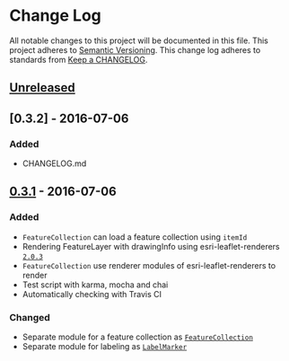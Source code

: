 # Change Log
All notable changes to this project will be documented in this file.
This project adheres to [Semantic Versioning](http://semver.org/).
This change log adheres to standards from [Keep a CHANGELOG](http://keepachangelog.com).

## [Unreleased]

## [0.3.2] - 2016-07-06

### Added

- CHANGELOG.md

## [0.3.1] - 2016-07-06

### Added

- `FeatureCollection` can load a feature collection using `itemId`
- Rendering FeatureLayer with drawingInfo using esri-leaflet-renderers [`2.0.3`](https://github.com/Esri/esri-leaflet-renderers/releases/tag/v2.0.3)
- `FeatureCollection` use renderer modules of esri-leaflet-renderers to render
- Test script with karma, mocha and chai
- Automatically checking with Travis CI

### Changed

- Separate module for a feature collection as [`FeatureCollection`](https://github.com/ynunokawa/L.esri.WebMap/blob/master/src/FeatureCollection/FeatureCollection.js)
- Separate module for labeling as [`LabelMarker`](https://github.com/ynunokawa/L.esri.WebMap/blob/master/src/Label/LabelMarker.js)

[Unreleased]: https://github.com/ynunokawa/L.esri.WebMap/compare/v0.3.1...HEAD
[0.3.1]: https://github.com/ynunokawa/L.esri.WebMap/compare/0.3.0...v0.3.1